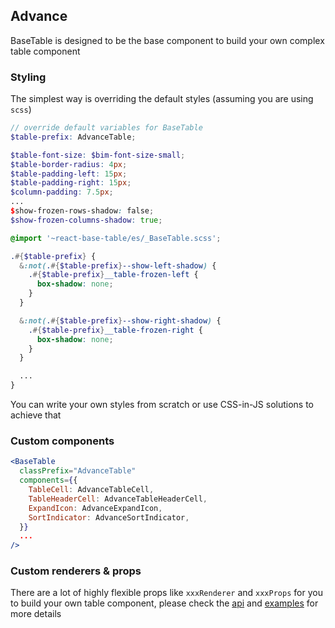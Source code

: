 ## Advance

BaseTable is designed to be the base component to build your own complex table component

### Styling

The simplest way is overriding the default styles (assuming you are using `scss`)

```scss
// override default variables for BaseTable
$table-prefix: AdvanceTable;

$table-font-size: $bim-font-size-small;
$table-border-radius: 4px;
$table-padding-left: 15px;
$table-padding-right: 15px;
$column-padding: 7.5px;
...
$show-frozen-rows-shadow: false;
$show-frozen-columns-shadow: true;

@import '~react-base-table/es/_BaseTable.scss';

.#{$table-prefix} {
  &:not(.#{$table-prefix}--show-left-shadow) {
    .#{$table-prefix}__table-frozen-left {
      box-shadow: none;
    }
  }

  &:not(.#{$table-prefix}--show-right-shadow) {
    .#{$table-prefix}__table-frozen-right {
      box-shadow: none;
    }
  }

  ...
}
```

You can write your own styles from scratch or use CSS-in-JS solutions to achieve that

### Custom components

```jsx
<BaseTable
  classPrefix="AdvanceTable"
  components={{
    TableCell: AdvanceTableCell,
    TableHeaderCell: AdvanceTableHeaderCell,
    ExpandIcon: AdvanceExpandIcon,
    SortIndicator: AdvanceSortIndicator,
  }}
  ...
/>
```

### Custom renderers & props

There are a lot of highly flexible props like `xxxRenderer` and `xxxProps` for you to build your own table component, please check the [api](https://autodesk.github.io/react-base-table/api) and [examples](https://autodesk.github.io/react-base-table/examples) for more details
